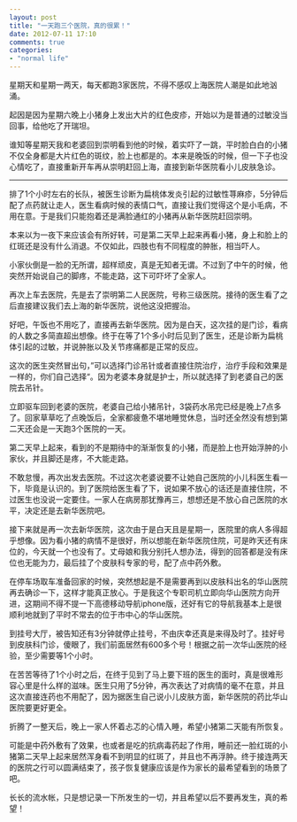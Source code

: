 ```yaml
---
layout: post
title: "一天跑三个医院，真的很累！"
date: 2012-07-11 17:10
comments: true
categories: 
- "normal life"
---
```

星期天和星期一两天，每天都跑3家医院，不得不感叹上海医院人潮是如此地汹涌。

起因是因为星期六晚上小猪身上发出大片的红色皮疹，开始以为是普通的过敏没当回事，给他吃了开瑞坦。

谁知等星期天我和老婆回到崇明看到他的时候，着实吓了一跳，平时脸白白的小猪不仅全身都是大片红色的斑纹，脸上也都是的。本来是晚饭的时候，但一下子也没心情吃了，直接重新开车再从崇明赶回上海，直接到新华医院看小儿皮肤急诊。

--------

排了1个小时左右的长队，被医生诊断为扁桃体发炎引起的过敏性荨麻疹，5分钟后配了点药就让走人，医生看病时候的表情口气，直接让我们觉得这个是小毛病，不用在意。于是我们只能抱着还是满脸通红的小猪再从新华医院赶回崇明。

本来以为一夜下来应该会有所好转，可是第二天早上起来再看小猪，身上和脸上的红斑还是没有什么消退。不仅如此，四肢也有不同程度的肿胀，相当吓人。

小家伙倒是一脸的无所谓，超样顽皮，真是无知者无谓。不过到了中午的时候，他突然开始说自己的脚疼，不能走路，这下可吓坏了全家人。

再次上车去医院，先是去了崇明第二人民医院，号称三级医院。接待的医生看了之后直接建议我们去上海的新华医院，说他这没把握治。

好吧，午饭也不用吃了，直接再去新华医院。因为是白天，这次挂的是门诊，看病的人数之多简直超出想像。终于在等了1个多小时后见到了医生，还是诊断为扁桃体引起的过敏，并说肿胀以及关节疼痛都是正常的反应。

这次的医生突然冒出句，”可以选择门诊吊针或者直接住院治疗，治疗手段和效果是一样的，你们自己选择“。因为老婆本身就是护士，所以就选择了到老婆自己的医院去吊针。

立即驱车回到老婆的医院，老婆自己给小猪吊针，3袋药水吊完已经是晚上7点多了。回家草草吃了点晚饭后，全家都疲惫不堪地睡觉休息，当时还全然没有想到第二天还会是一天跑3个医院的一天。

第二天早上起来，看到的不是期待中的渐渐恢复的小猪，而是脸上也开始浮肿的小家伙，并且脚还是疼，不大能走路。

不敢怠慢，再次出发去医院。不过这次老婆说要不让她自己医院的小儿科医生看一下，毕竟是认识的。到了医院给医生看了下，说如果不放心的话还是直接住院，不过医生也没说一定要住。一家人在病房那犹豫再三，想想还是不放心自己医院的水平，决定还是去新华医院吧。

接下来就是再一次去新华医院，这次由于是白天且是星期一，医院里的病人多得超乎想像。因为看小猪的病情不是很好，所以想能在新华医院住院，可是昨天还有床位的，今天就一个也没有了。丈母娘和我分别托人想办法，得到的回答都是没有床位也无能为力，最后挂了个皮肤科专家的号，配了点中药外敷。

在停车场取车准备回家的时候，突然想起是不是需要再到以皮肤科出名的华山医院再去确诊一下，这样才能真正放心。于是我这个专职司机立即向华山医院方向开进，这期间不得不提一下高德移动导航iphone版，还好有它的导航我基本上是很顺利地就到了平时不常去的位于市中心的华山医院。

到挂号大厅，被告知还有3分钟就停止挂号，不由庆幸还真是来得及时了。挂好号到皮肤科门诊，傻眼了，我们前面居然有600多个号！根据之前一次华山医院的经验，至少需要等1个小时。

在苦苦等待了1个小时之后，在终于见到了马上要下班的医生的面时，真是很难形容心里是什么样的滋味。医生只用了5分钟，再次表达了对病情的毫不在意，并且这次直接连药也不用配了，因为据医生自己说小儿皮肤方面，新华医院的药比华山医院要更好更全。

折腾了一整天后，晚上一家人怀着忐忑的心情入睡，希望小猪第二天能有所恢复。

可能是中药外敷有了效果，也或者是吃的抗病毒药起了作用，睡前还一脸红斑的小猪第二天早上起来居然浑身看不到明显的红斑了，并且也不再浮肿。终于接连两天的医院之行可以圆满结束了，孩子恢复健康应该是作为家长的最希望看到的场景了吧。

长长的流水帐，只是想记录一下所发生的一切，并且希望以后不要再发生，真的希望！
